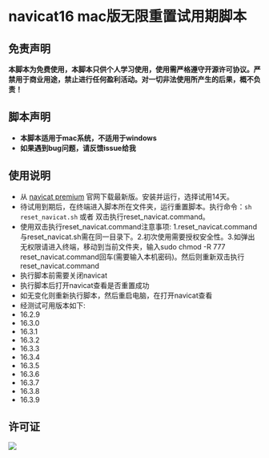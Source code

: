 # navicat16 mac版无限重置试用期脚本

## 免责声明

**本脚本为免费使用，本脚本只供个人学习使用，使用需严格遵守开源许可协议。严禁用于商业用途，禁止进行任何盈利活动。对一切非法使用所产生的后果，概不负责！**

## 脚本声明

- **本脚本适用于mac系统，不适用于windows**
- **如果遇到bug问题，请反馈issue给我**

## 使用说明

- 从 [navicat premium](https://www.navicat.com.cn/download/navicat-premium) 官网下载最新版。安装并运行，选择试用14天。
- 待试用到期后，在终端进入脚本所在文件夹，运行重置脚本。执行命令：`sh reset_navicat.sh` 或者 双击执行reset_navicat.command。
- 使用双击执行reset_navicat.command注意事项: 1.reset_navicat.command与reset_navicat.sh需在同一目录下。2.初次使用需要授权安全性。3.如弹出无权限请进入终端，移动到当前文件夹，输入sudo chmod -R 777 reset_navicat.command回车(需要输入本机密码)。然后则重新双击执行reset_navicat.command
- 执行脚本前需要关闭navicat
- 执行脚本后打开navicat查看是否重置成功
- 如无变化则重新执行脚本，然后重启电脑，在打开navicat查看
- 经测试可用版本如下:
- 16.2.9
- 16.3.0
- 16.3.1
- 16.3.2
- 16.3.3
- 16.3.4
- 16.3.5
- 16.3.6
- 16.3.7
- 16.3.8
- 16.3.9


## 许可证

![](image/LGPL.svg)
